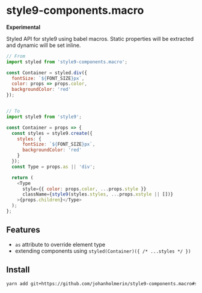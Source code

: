# style9-components.macro

**Experimental**

Styled API for style9 using babel macros. Static properties will be extracted
and dynamic will be set inline.

```javascript
// From
import styled from 'style9-components.macro';

const Container = styled.div({
  fontSize: `${FONT_SIZE}px`,
  color: props => props.color,
  backgroundColor: 'red'
});


// To
import style9 from 'style9';

const Container = props => {
  const styles = style9.create({
    styles: {
      fontSize: `${FONT_SIZE}px`,
      backgroundColor: 'red'
    }
  });
  const Type = props.as || 'div';

  return (
    <Type
      style={{ color: props.color, ...props.style }}
      className={style9(styles.styles, ...props.xstyle || [])}
    >{props.children}</Type>
  );
};
```

## Features

* `as` attribute to override element type
* extending components using `styled(Container)({ /* ...styles */ })`

## Install

```sh
yarn add git+https://github.com/johanholmerin/style9-components.macro#semver:^0.2.1
```
